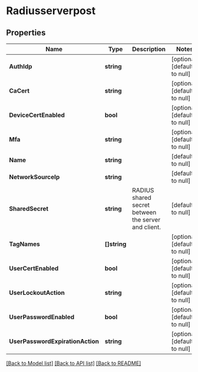 # Radiusserverpost

## Properties
Name | Type | Description | Notes
------------ | ------------- | ------------- | -------------
**AuthIdp** | **string** |  | [optional] [default to null]
**CaCert** | **string** |  | [optional] [default to null]
**DeviceCertEnabled** | **bool** |  | [optional] [default to null]
**Mfa** | **string** |  | [optional] [default to null]
**Name** | **string** |  | [default to null]
**NetworkSourceIp** | **string** |  | [default to null]
**SharedSecret** | **string** | RADIUS shared secret between the server and client. | [default to null]
**TagNames** | **[]string** |  | [optional] [default to null]
**UserCertEnabled** | **bool** |  | [optional] [default to null]
**UserLockoutAction** | **string** |  | [optional] [default to null]
**UserPasswordEnabled** | **bool** |  | [optional] [default to null]
**UserPasswordExpirationAction** | **string** |  | [optional] [default to null]

[[Back to Model list]](../README.md#documentation-for-models) [[Back to API list]](../README.md#documentation-for-api-endpoints) [[Back to README]](../README.md)


